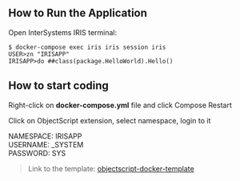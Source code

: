 ## How to Run the Application

Open InterSystems IRIS terminal:

```shell
$ docker-compose exec iris iris session iris
USER>zn "IRISAPP"
IRISAPP>do ##class(package.HelloWorld).Hello()
```

## How to start coding

Right-click on **docker-compose.yml** file and click Compose Restart

Click on ObjectScript extension, select namespace, login to it

NAMESPACE: IRISAPP  
USERNAME: _SYSTEM  
PASSWORD: SYS  

> Link to the template: [objectscript-docker-template](https://github.com/intersystems-community/objectscript-docker-template)
